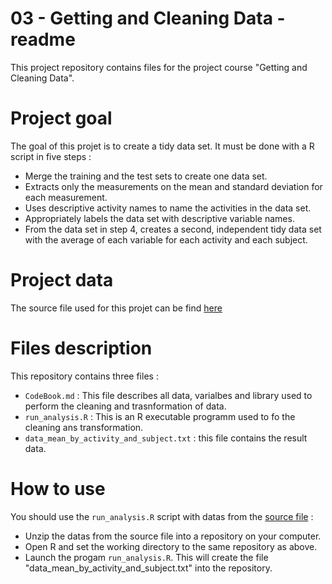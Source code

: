 03 - Getting and Cleaning Data - readme
=====================================

This project repository contains files for the project course "Getting and Cleaning Data".

Project goal
=====================================
The goal of this projet is to create a tidy data set. It must be done with a R script in five steps : 
* Merge the training and the test sets to create one data set.
* Extracts only the measurements on the mean and standard deviation for each measurement. 
* Uses descriptive activity names to name the activities in the data set.
* Appropriately labels the data set with descriptive variable names. 
* From the data set in step 4, creates a second, independent tidy data set with the average of each variable for each activity and each subject.

Project data
=====================================
The source file used for this projet can be find [here](https://d396qusza40orc.cloudfront.net/getdata%2Fprojectfiles%2FUCI%20HAR%20Dataset.zip)

Files description
=====================================
This repository contains three files :
* `CodeBook.md` : This file describes all data, varialbes and library used to perform the cleaning and trasnformation of data.
* `run_analysis.R` : This is an R executable programm used to fo the cleaning ans transformation.
* `data_mean_by_activity_and_subject.txt` : this file contains the result data.

How to use
=====================================
You should use the `run_analysis.R` script with datas from the [source file](https://d396qusza40orc.cloudfront.net/getdata%2Fprojectfiles%2FUCI%20HAR%20Dataset.zip) :
* Unzip the datas from the source file into a repository on your computer.
* Open R and set the working directory to the same repository as above.
* Launch the progam `run_analysis.R`. This will create the file "data_mean_by_activity_and_subject.txt" into the repository.